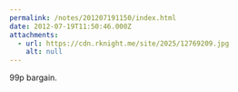 ```yaml
---
permalink: /notes/201207191150/index.html
date: 2012-07-19T11:50:46.000Z
attachments:
  - url: https://cdn.rknight.me/site/2025/12769209.jpg
    alt: null
---
```


99p bargain.

